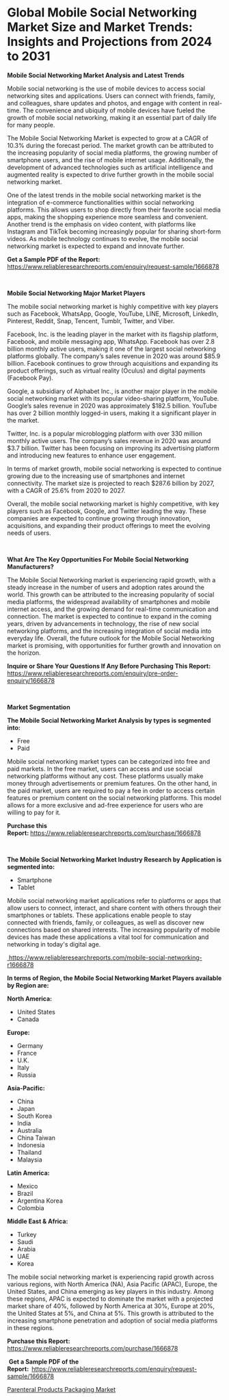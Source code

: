 <p><h1>Global Mobile Social Networking Market Size and Market Trends: Insights and Projections from 2024 to 2031</h1></p><p><strong>Mobile Social Networking Market Analysis and Latest Trends</strong></p>
<p><p>Mobile social networking is the use of mobile devices to access social networking sites and applications. Users can connect with friends, family, and colleagues, share updates and photos, and engage with content in real-time. The convenience and ubiquity of mobile devices have fueled the growth of mobile social networking, making it an essential part of daily life for many people.</p><p>The Mobile Social Networking Market is expected to grow at a CAGR of 10.3% during the forecast period. The market growth can be attributed to the increasing popularity of social media platforms, the growing number of smartphone users, and the rise of mobile internet usage. Additionally, the development of advanced technologies such as artificial intelligence and augmented reality is expected to drive further growth in the mobile social networking market.</p><p>One of the latest trends in the mobile social networking market is the integration of e-commerce functionalities within social networking platforms. This allows users to shop directly from their favorite social media apps, making the shopping experience more seamless and convenient. Another trend is the emphasis on video content, with platforms like Instagram and TikTok becoming increasingly popular for sharing short-form videos. As mobile technology continues to evolve, the mobile social networking market is expected to expand and innovate further.</p></p>
<p><strong>Get a Sample PDF of the Report:&nbsp;</strong> <a href="https://www.reliableresearchreports.com/enquiry/request-sample/1666878">https://www.reliableresearchreports.com/enquiry/request-sample/1666878</a></p>
<p>&nbsp;</p>
<p><strong>Mobile Social Networking Major Market Players</strong></p>
<p><p>The mobile social networking market is highly competitive with key players such as Facebook, WhatsApp, Google, YouTube, LINE, Microsoft, LinkedIn, Pinterest, Reddit, Snap, Tencent, Tumblr, Twitter, and Viber. </p><p>Facebook, Inc. is the leading player in the market with its flagship platform, Facebook, and mobile messaging app, WhatsApp. Facebook has over 2.8 billion monthly active users, making it one of the largest social networking platforms globally. The company’s sales revenue in 2020 was around $85.9 billion. Facebook continues to grow through acquisitions and expanding its product offerings, such as virtual reality (Oculus) and digital payments (Facebook Pay).</p><p>Google, a subsidiary of Alphabet Inc., is another major player in the mobile social networking market with its popular video-sharing platform, YouTube. Google’s sales revenue in 2020 was approximately $182.5 billion. YouTube has over 2 billion monthly logged-in users, making it a significant player in the market.</p><p>Twitter, Inc. is a popular microblogging platform with over 330 million monthly active users. The company’s sales revenue in 2020 was around $3.7 billion. Twitter has been focusing on improving its advertising platform and introducing new features to enhance user engagement.</p><p>In terms of market growth, mobile social networking is expected to continue growing due to the increasing use of smartphones and internet connectivity. The market size is projected to reach $287.6 billion by 2027, with a CAGR of 25.6% from 2020 to 2027.</p><p>Overall, the mobile social networking market is highly competitive, with key players such as Facebook, Google, and Twitter leading the way. These companies are expected to continue growing through innovation, acquisitions, and expanding their product offerings to meet the evolving needs of users.</p></p>
<p>&nbsp;</p>
<p><strong>What Are The Key Opportunities For Mobile Social Networking Manufacturers?</strong></p>
<p><p>The Mobile Social Networking market is experiencing rapid growth, with a steady increase in the number of users and adoption rates around the world. This growth can be attributed to the increasing popularity of social media platforms, the widespread availability of smartphones and mobile internet access, and the growing demand for real-time communication and connection. The market is expected to continue to expand in the coming years, driven by advancements in technology, the rise of new social networking platforms, and the increasing integration of social media into everyday life. Overall, the future outlook for the Mobile Social Networking market is promising, with opportunities for further growth and innovation on the horizon.</p></p>
<p><strong>Inquire or Share Your Questions If Any Before Purchasing This Report:</strong> <a href="https://www.reliableresearchreports.com/enquiry/pre-order-enquiry/1666878">https://www.reliableresearchreports.com/enquiry/pre-order-enquiry/1666878</a></p>
<p>&nbsp;</p>
<p><strong>Market Segmentation</strong></p>
<p><strong>The Mobile Social Networking Market Analysis by types is segmented into:</strong></p>
<p><ul><li>Free</li><li>Paid</li></ul></p>
<p><p>Mobile social networking market types can be categorized into free and paid markets. In the free market, users can access and use social networking platforms without any cost. These platforms usually make money through advertisements or premium features. On the other hand, in the paid market, users are required to pay a fee in order to access certain features or premium content on the social networking platforms. This model allows for a more exclusive and ad-free experience for users who are willing to pay for it.</p></p>
<p><strong>Purchase this Report:&nbsp;</strong><a href="https://www.reliableresearchreports.com/purchase/1666878">https://www.reliableresearchreports.com/purchase/1666878</a></p>
<p>&nbsp;</p>
<p><strong>The Mobile Social Networking Market Industry Research by Application is segmented into:</strong></p>
<p><ul><li>Smartphone</li><li>Tablet</li></ul></p>
<p><p>Mobile social networking market applications refer to platforms or apps that allow users to connect, interact, and share content with others through their smartphones or tablets. These applications enable people to stay connected with friends, family, or colleagues, as well as discover new connections based on shared interests. The increasing popularity of mobile devices has made these applications a vital tool for communication and networking in today's digital age.</p></p>
<p><a href="https://www.reliableresearchreports.com/mobile-social-networking-r1666878">&nbsp;https://www.reliableresearchreports.com/mobile-social-networking-r1666878</a></p>
<p><strong>In terms of Region, the Mobile Social Networking Market Players available by Region are:</strong></p>
<p>
    <p> <strong> North America: </strong>
        <ul>
            <li>United States</li>
            <li>Canada</li>
        </ul>
        </p> 
    <p> <strong> Europe: </strong>
        <ul>
            <li>Germany</li>
            <li>France</li>
            <li>U.K.</li>
            <li>Italy</li>
            <li>Russia</li>
        </ul>
        </p> 
    <p> <strong> Asia-Pacific: </strong>
        <ul>
            <li>China</li>
            <li>Japan</li>
            <li>South Korea</li>
            <li>India</li>
            <li>Australia</li>
            <li>China Taiwan</li>
            <li>Indonesia</li>
            <li>Thailand</li>
            <li>Malaysia</li>
        </ul>
        </p> 
    <p> <strong> Latin America: </strong>
        <ul>
            <li>Mexico</li>
            <li>Brazil</li>
            <li>Argentina Korea</li>
            <li>Colombia</li>
        </ul>
        </p> 
    <p> <strong> Middle East & Africa: </strong>
        <ul>
            <li>Turkey</li>
            <li>Saudi</li>
            <li>Arabia</li>
            <li>UAE</li>
            <li>Korea</li>
        </ul>
    </p>
    </p>
<p><p>The mobile social networking market is experiencing rapid growth across various regions, with North America (NA), Asia Pacific (APAC), Europe, the United States, and China emerging as key players in this industry. Among these regions, APAC is expected to dominate the market with a projected market share of 40%, followed by North America at 30%, Europe at 20%, the United States at 5%, and China at 5%. This growth is attributed to the increasing smartphone penetration and adoption of social media platforms in these regions.</p></p>
<p><strong>Purchase this Report: </strong><a href="https://www.reliableresearchreports.com/purchase/1666878">https://www.reliableresearchreports.com/purchase/1666878</a></p>
<p>&nbsp;<strong>Get a Sample PDF of the Report:&nbsp;&nbsp;</strong><a href="https://www.reliableresearchreports.com/enquiry/request-sample/1666878">https://www.reliableresearchreports.com/enquiry/request-sample/1666878</a></p>
<p><strong></strong></p>
<p><p><a href="https://view.publitas.com/reportprime-1/global-parenteral-products-packaging-market-size-and-market-trends-analysis-by-regional-outlook-competitive-strategies-forecasted-for-period-from-2024-to-2031/">Parenteral Products Packaging Market</a></p></p>